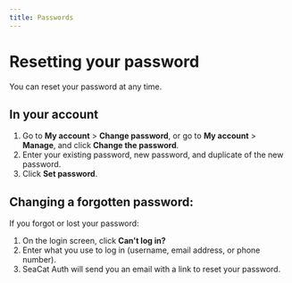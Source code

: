 ```yaml
---
title: Passwords
---
```


# Resetting your password

You can reset your password at any time.

## In your account

1. Go to **My account** > **Change password**, or go to **My account** > **Manage**, and click **Change the password**.
2. Enter your existing password, new password, and duplicate of the new password.
3. Click **Set password**.

## Changing a forgotten password:

If you forgot or lost your password:

1. On the login screen, click **Can't log in?**
2. Enter what you use to log in (username, email address, or phone number).
3. SeaCat Auth will send you an email with a link to reset your password.


